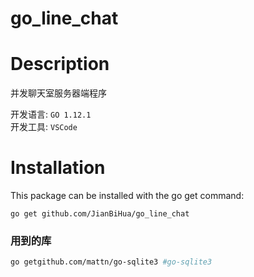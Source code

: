 go_line_chat
==========

# Description
并发聊天室服务器端程序

开发语言: `GO 1.12.1` \
开发工具: `VSCode`

# Installation

This package can be installed with the go get command:

    go get github.com/JianBiHua/go_line_chat

### 用到的库
```Bash
go getgithub.com/mattn/go-sqlite3 #go-sqlite3
```

